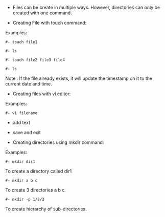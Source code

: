 - Files can be create in multiple ways. However, 
directories can only be created with one command.

- Creating File with touch command: 

Examples: 

    #- touch file1

    #- ls

    #- touch file2 file3 file4

    #- ls

Note : If the file already exists, it will update the
timestamp on it to the current date and time.


- Creating files with vi editor: 

Examples: 

    #- vi filename

- add text
- save and exit 


- Creating directories using mkdir command:

Examples: 

    #- mkdir dir1

To create a directory called dir1

    #- mkdir a b c 

To create 3 directories a b c.

    #- mkdir -p 1/2/3

To create hierarchy of sub-directories.

